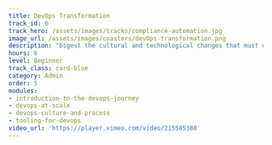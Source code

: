 ```yaml
---
title: DevOps Transformation
track_id: 6
track_hero: /assets/images/tracks/compliance-automation.jpg
image_url: /assets/images/coasters/devOps-transformation.png
description: "Digest the cultural and technological changes that must occur to mix DevOps principles into your organization. Begin your own DevOps journey through videos, case studies, and exercises to evaluate your progress."
hours: 6
level: Beginner
track_class: card-blue
category: Admin
order: 5
modules:
- introduction-to-the-devops-journey
- devops-at-scale
- devops-culture-and-process
- tooling-for-devops
video_url: 'https://player.vimeo.com/video/215585380'
---
```

